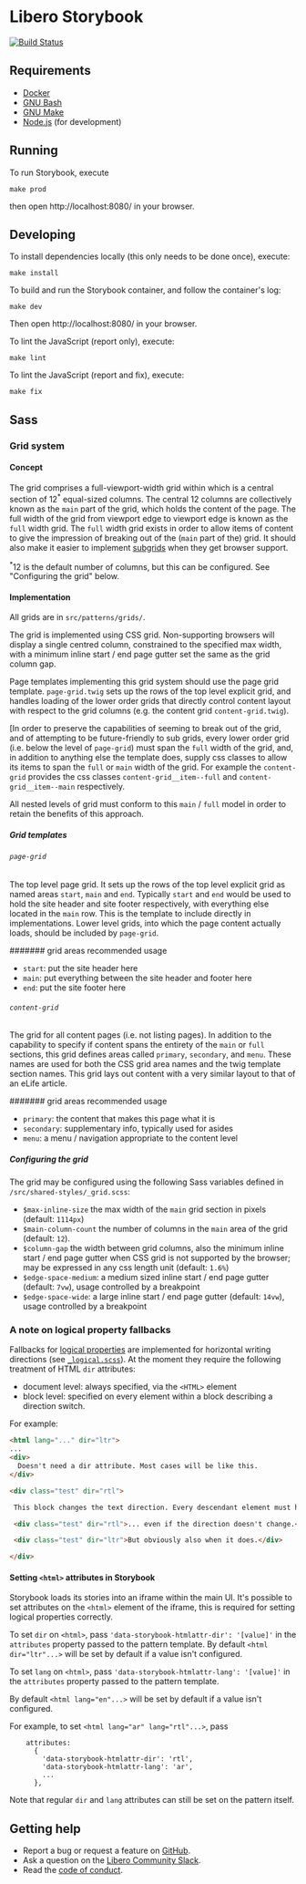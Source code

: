 Libero Storybook
================

[![Build Status](https://travis-ci.com/libero/storybook.svg?branch=master)](https://travis-ci.com/libero/storybook)

Requirements
------------

- [Docker](https://www.docker.com/)
- [GNU Bash](https://www.gnu.org/software/bash/)
- [GNU Make](https://www.gnu.org/software/make/)
- [Node.js](https://nodejs.org/) (for development)

Running
-------

To run Storybook, execute

```shell
make prod
```

then open http://localhost:8080/ in your browser.

Developing
----------

To install dependencies locally (this only needs to be done once), execute:

```shell
make install
```

To build and run the Storybook container, and follow the container's log:

```shell
make dev
```

Then open http://localhost:8080/ in your browser.

To lint the JavaScript (report only), execute:
```shell
make lint
```

To lint the JavaScript (report and fix), execute:
```shell
make fix
```

## Sass

### Grid system

#### Concept
The grid comprises a full-viewport-width grid within which is a central section of 12<sup>*</sup> equal-sized columns. The central 12 columns are collectively known as the `main` part of the grid, which holds the content of the page. The full width of the grid from viewport edge to viewport edge is known as the `full` width grid. The `full` width grid exists in order to allow items of content to give the impression of breaking out of the (`main` part of the) grid. It should also make it easier to implement [subgrids](https://www.w3.org/TR/css-grid-2/#subgrids) when they get browser support.

<sup>*</sup>12 is the default number of columns, but this can be configured. See "Configuring the grid" below. 

#### Implementation

All grids are in `src/patterns/grids/`.  

The grid is implemented using CSS grid. Non-supporting browsers will display a single centred column, constrained to the specified max width, with a minimum inline start / end page gutter set the same as the grid column gap. 

Page templates implementing this grid system should use the page grid template. `page-grid.twig` sets up the rows of the top level explicit grid, and handles loading of the lower order grids that directly control content layout with respect to the grid columns (e.g. the content grid `content-grid.twig`).  

[In order to preserve the capabilities of seeming to break out of the grid, and of attempting to be future-friendly to sub grids, every lower order grid (i.e. below the level of `page-grid`) must span the `full` width of the grid, and, in addition to anything else the template does, supply css classes to allow its items to span the `full` or `main` width of the grid. For example the `content-grid` provides the css classes `content-grid__item--full` and `content-grid__item--main` respectively.

All nested levels of grid must conform to this `main` / `full` model in order to retain the benefits of this approach.

##### Grid templates

###### `page-grid`
The top level page grid. It sets up the rows of the top level explicit grid as named areas `start`, `main` and `end`. Typically `start` and `end` would be used to hold the site header and site footer respectively, with everything else located in the `main` row. This is the template to include directly in implementations. Lower level grids, into which the page content actually loads, should be included by `page-grid`.

####### grid areas recommended usage
- `start`: put the site header here
- `main`: put everything between the site header and footer here       
- `end`: put the site footer here

###### `content-grid`
The grid for all content pages (i.e. not listing pages). In addition to the capability to specify if content spans the entirety of the `main` or `full` sections, this grid defines areas called `primary`, `secondary`, and `menu`. These names are used for both the CSS grid area names and the twig template section names. This grid lays out content with a very similar layout to that of an eLife article.

####### grid areas recommended usage
- `primary`: the content that makes this page what it is
- `secondary`: supplementary info, typically used for asides       
- `menu`: a menu / navigation appropriate to the content level
   

##### Configuring the grid
The grid may be configured using the following Sass variables defined in `/src/shared-styles/_grid.scss`:

- `$max-inline-size` the max width of the `main` grid section in pixels (default: `1114px`)
- `$main-column-count` the number of columns in the `main` area of the grid (default: `12`).
- `$column-gap` the width between grid columns, also the minimum inline start / end page gutter when CSS grid is not supported by the browser; may be expressed in any css length unit (default: `1.6%`)  
- `$edge-space-medium`: a medium sized inline start / end page gutter (default: `7vw`), usage controlled by a breakpoint
- `$edge-space-wide`: a large inline start / end page gutter (default: `14vw`), usage controlled by a breakpoint

### A note on logical property fallbacks
Fallbacks for [logical properties](https://developer.mozilla.org/en-US/docs/Web/CSS/CSS_Logical_Properties) are implemented for horizontal writing directions (see [`_logical.scss`](https://github.com/libero/storybook/blob/master/src/shared-styles/_logical.scss)). At the moment they require the following treatment of HTML `dir` attributes:
  - document level: always specified, via the `<HTML>` element
  - block level: specified on every element within a block describing a direction switch.

 For example:
 ```html
 <html lang="..." dir="ltr">
 ...
 <div>
   Doesn't need a dir attribute. Most cases will be like this.
 </div>

<div class="test" dir="rtl">

  This block changes the text direction. Every descendant element must have its own dir attribute....

  <div class="test" dir="rtl">... even if the direction doesn't change.</div>

  <div class="test" dir="ltr">But obviously also when it does.</div>

</div>

```                   

#### Setting `<html>` attributes in Storybook
Storybook loads its stories into an iframe within the main UI. It's possible to set attributes on the `<html>` element of the iframe, this is required for setting logical properties correctly.

To set `dir` on `<html>`, pass `'data-storybook-htmlattr-dir': '[value]'` in the `attributes` property passed to the pattern template. By default `<html dir="ltr"...>` will be set by default if a value isn't configured.    

To set `lang` on `<html>`, pass `'data-storybook-htmlattr-lang': '[value]'` in the `attributes` property passed to the pattern template.

By default `<html lang="en"...>` will be set by default if a value isn't configured.

For example, to set `<html lang="ar" lang="rtl"...>`, pass
```
    attributes:
      {
        'data-storybook-htmlattr-dir': 'rtl',
        'data-storybook-htmlattr-lang': 'ar',
        ...
      },
```

Note that regular `dir` and `lang` attributes can still be set on the pattern itself.     

Getting help
------------

- Report a bug or request a feature on [GitHub](https://github.com/libero/publisher/issues/new/choose).
- Ask a question on the [Libero Community Slack](https://libero.pub/join-slack).
- Read the [code of conduct](https://libero.pub/code-of-conduct).
